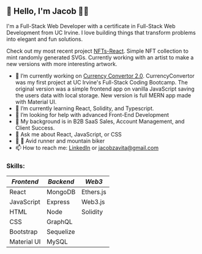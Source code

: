 <link rel="stylesheet" href="https://cdn.jsdelivr.net/gh/devicons/devicon@v2.12.0/devicon.min.css">

## 👋 Hello, I'm Jacob  🧑‍💻

I'm a Full-Stack Web Developer with a certificate in Full-Stack Web Development from UC Irvine. I love building things that transform problems into elegant and fun solutions.

Check out my most recent project [NFTs-React](https://github.com/JacobZavita/nfts-react). Simple NFT collection to mint randomly generated SVGs. Currently working with an artist to make a new versions with more interesting artwork.

- 🔭 I’m currently working on [Currency Convertor 2.0](https://github.com/JacobZavita/CurrencyConverter). CurrencyConvertor was my first project at UC Irvine's Full-Stack Coding Bootcamp. The original version was a simple frontend app on vanilla JavaScript saving the users data with local storage. New version is full MERN app made with Material UI.
- 🌱 I’m currently learning React, Solidity, and Typescript.
- 🤔 I’m looking for help with advanced Front-End Development
- 💪 My background is in B2B SaaS Sales, Account Management, and Client Success.
- 💬 Ask me about React, JavaScript, or CSS
- 🏃 🚵 Avid runner and mountain biker
- 📫 How to reach me: [LinkedIn](https://www.linkedin.com/in/jacob-zavita/) or [jacobzavita@gmail.com](mailto:jacobzavita@gmail.com?subject=Hello)

### Skills:

| *Frontend* | *Backend* | *Web3* |
| ----- | ----- | ----- |
| React | MongoDB | Ethers.js |
| JavaScript | Express | Web3.js |
| HTML | Node | Solidity |
| CSS | GraphQL | |
| Bootstrap | Sequelize | |
| Material UI | MySQL | |
